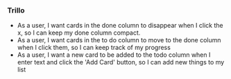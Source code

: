 ### Trillo

* As a user, I want cards in the done column to disappear when I click the x, so I can keep my done column compact.
* As a user, I want cards in the to do column to move to the done column when I click them, so I can keep track of my progress
* As a user, I want a new card to be added to the todo column when I enter text and click the 'Add Card' button, so I can add new things to my list
